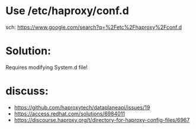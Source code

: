 # Use /etc/haproxy/conf.d
sch: https://www.google.com/search?q=%2Fetc%2Fhaproxy%2Fconf.d

# Solution:
Requires modifying System.d file!


# discuss:
- https://github.com/haproxytech/dataplaneapi/issues/19
- https://access.redhat.com/solutions/6984011
- https://discourse.haproxy.org/t/directory-for-haproxy-config-files/6967
